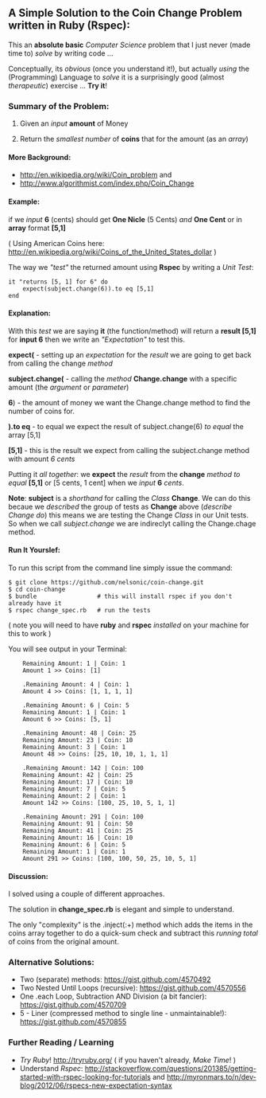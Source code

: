 ## A Simple Solution to the Coin Change Problem written in **Ruby** (Rspec):

This an **absolute basic** *Computer Science* problem that I just never 
(made time to) *solve* by writing code ...

Conceptually, its *obvious* (once you understand it!), but actually *using* the (Programming) Language 
to *solve* it is a surprisingly good (almost *therapeutic*) exercise ... **Try it**!

### Summary of the Problem:

1. Given an *input* **amount** of Money

2. Return the *smallest number* of **coins** that for the amount (as an *array*)

#### More Background:

- http://en.wikipedia.org/wiki/Coin_problem and
- http://www.algorithmist.com/index.php/Coin_Change

#### Example:
if we *input* **6** (cents)
should get **One Nicle** (5 Cents) *and* **One Cent**
or in **array** format **[5,1]**

( Using American Coins here: http://en.wikipedia.org/wiki/Coins_of_the_United_States_dollar )

The way we *"test"* the returned amount using **Rspec** by writing a *Unit Test*:

    it "returns [5, 1] for 6" do
        expect(subject.change(6)).to eq [5,1]
    end

#### Explanation: 
With this *test* we are saying **it** (the function/method) will return a **result [5,1]** for **input 6**
then we write an *"Expectation"* to test this.

**expect(**    - setting up an *expectation* for the *result* we are going to get back from calling the change *method*

**subject.change(**    - calling the *method* **Change.change** with a specific amount (the *argument* or *parameter*)

**6**)     - the amount of money we want the Change.change method to find the number of coins for.

**).to eq**    - to equal we expect the result of subject.change(6) *to equal* the array [5,1]

**[5,1]**    - this is the result we expect from calling the subject.change method with amount *6 cents*


Putting it *all together*: we **expect** the *result* from the **change** *method* *to equal*  **[5,1]**  or  [5 cents, 1 cent] when we *input*  **6** *cents*.


**Note**: **subject** is a *shorthand* for calling the *Class* **Change**. 
We can do this becaue we *described* the group of tests as **Change** above (*describe Change do*)
this means we are testing the Change *Class* in our Unit tests.
So when we call *subject.change* we are indireclyt calling the Change.chage method.

#### Run It Yourslef:
To run this script from the command line simply issue the command:

    $ git clone https://github.com/nelsonic/coin-change.git
    $ cd coin-change
    $ bundle                 # this will install rspec if you don't already have it
    $ rspec change_spec.rb   # run the tests

( note you will need to have **ruby** and **rspec** *installed* on your machine for this to work )


You will see output in your Terminal:

        Remaining Amount: 1 | Coin: 1
        Amount 1 >> Coins: [1]

        .Remaining Amount: 4 | Coin: 1
        Amount 4 >> Coins: [1, 1, 1, 1]

        .Remaining Amount: 6 | Coin: 5
        Remaining Amount: 1 | Coin: 1
        Amount 6 >> Coins: [5, 1]

        .Remaining Amount: 48 | Coin: 25
        Remaining Amount: 23 | Coin: 10
        Remaining Amount: 3 | Coin: 1
        Amount 48 >> Coins: [25, 10, 10, 1, 1, 1]

        .Remaining Amount: 142 | Coin: 100
        Remaining Amount: 42 | Coin: 25
        Remaining Amount: 17 | Coin: 10
        Remaining Amount: 7 | Coin: 5
        Remaining Amount: 2 | Coin: 1
        Amount 142 >> Coins: [100, 25, 10, 5, 1, 1]

        .Remaining Amount: 291 | Coin: 100
        Remaining Amount: 91 | Coin: 50
        Remaining Amount: 41 | Coin: 25
        Remaining Amount: 16 | Coin: 10
        Remaining Amount: 6 | Coin: 5
        Remaining Amount: 1 | Coin: 1
        Amount 291 >> Coins: [100, 100, 50, 25, 10, 5, 1]


#### Discussion:
I solved using a couple of different approaches. 

The solution in **change_spec.rb** is elegant and simple to understand.

The only "complexity" is the .inject(:+) method which adds the items in the coins array together 
to do a quick-sum check and subtract this *running total* of coins from the original amount.

### Alternative Solutions:
- Two (separate) methods: https://gist.github.com/4570492
- Two Nested Until Loops (recursive): https://gist.github.com/4570556
- One .each Loop, Subtraction AND Division (a bit fancier): https://gist.github.com/4570709
- 5 - Liner (compressed method to single line - unmaintainable!): https://gist.github.com/4570855

### Further Reading / Learning

- *Try Ruby*! http://tryruby.org/ ( if you haven't already, *Make Time*! )
- Understand *Rspec*: http://stackoverflow.com/questions/201385/getting-started-with-rspec-looking-for-tutorials
and http://myronmars.to/n/dev-blog/2012/06/rspecs-new-expectation-syntax
